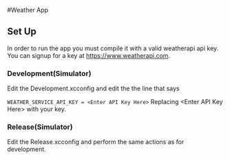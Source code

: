 #Weather App

## Set Up
In order to run the app you must compile it with a valid weatherapi api key. You can signup for a key at https://www.weatherapi.com.

### Development(Simulator)
Edit the Development.xcconfig and edit the the line that says

`WEATHER_SERVICE_API_KEY = <Enter API Key Here>`
Replacing \<Enter API Key Here> with your key.

### Release(Simulator)
Edit the Release.xcconfig and perform the same actions as for development.
